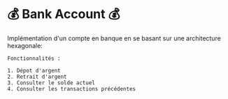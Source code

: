 # 💰 **Bank Account** 💰

Implémentation d'un compte en banque en se basant sur une architecture hexagonale:

```
Fonctionnalités :

1. Dépot d'argent
2. Retrait d'argent
3. Consulter le solde actuel
4. Consulter les transactions précédentes

```
